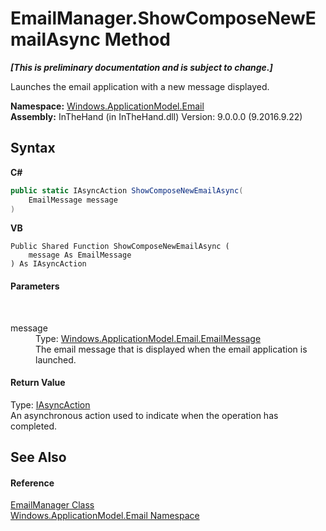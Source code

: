 # EmailManager.ShowComposeNewEmailAsync Method 
 _**\[This is preliminary documentation and is subject to change.\]**_

Launches the email application with a new message displayed.

**Namespace:**&nbsp;<a href="N_Windows_ApplicationModel_Email">Windows.ApplicationModel.Email</a><br />**Assembly:**&nbsp;InTheHand (in InTheHand.dll) Version: 9.0.0.0 (9.2016.9.22)

## Syntax

**C#**<br />
``` C#
public static IAsyncAction ShowComposeNewEmailAsync(
	EmailMessage message
)
```

**VB**<br />
``` VB
Public Shared Function ShowComposeNewEmailAsync ( 
	message As EmailMessage
) As IAsyncAction
```


#### Parameters
&nbsp;<dl><dt>message</dt><dd>Type: <a href="T_Windows_ApplicationModel_Email_EmailMessage">Windows.ApplicationModel.Email.EmailMessage</a><br />The email message that is displayed when the email application is launched.</dd></dl>

#### Return Value
Type: <a href="T_Windows_Foundation_IAsyncAction">IAsyncAction</a><br />An asynchronous action used to indicate when the operation has completed.

## See Also


#### Reference
<a href="T_Windows_ApplicationModel_Email_EmailManager">EmailManager Class</a><br /><a href="N_Windows_ApplicationModel_Email">Windows.ApplicationModel.Email Namespace</a><br />